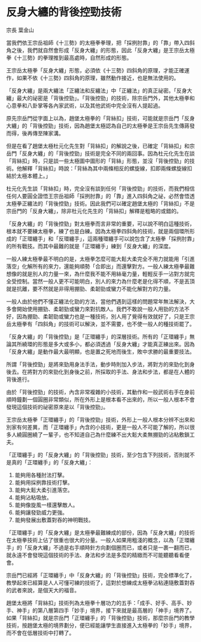 # 反身大纏的背後控勁技術

宗長
葉金山
 
 
當我們依王宗岳祖師《十三勢》的太極拳拳理，把「採挒肘靠」的「靠」帶入四斜角之後，我們就自然會形成「反身大纏」的形態，因此「反身大纏」是王宗岳太極拳《十三勢》的拳理推到最高處時，自然形成的形態。


王宗岳太極拳「反身大纏」形態，必須依《十三勢》四斜角的原理，才能正確運作，如果不依《十三勢》四斜角的原理，雖然動作接近，也是無法使用的。

「反身大纏」是兩大纏法「正纏法和反纏法」中「正纏法」的真正祕密。「反身大纏」最大的祕密是「背後控勁」。「背後控勁」的技術，除宗岳門外，其他太極拳和心意拳和八卦掌等各內家武術，以及其他武術中完全沒有人提起過。

原先宗岳門從字面上以為，趙堡太極拳的「背絲扣」技術，可能就是宗岳門「反身大纏」的「背後控勁」技術，因為趙堡太極認為自己的太極拳是王宗岳先生傳蔣發而得，後再傳至陳家溝。

但是在看了趙堡太極杜元化先生對「背絲扣」的解說之後，已確定「背絲扣」和宗岳門「反身大纏」的「背後控勁」技術是完全不同的兩回事。因為杜元化先生在談「背絲扣」時，只是談一些太極圖中圖形的「背絲」形態，並沒「背後控勁」的技術。他解釋「背絲扣」時說：「背絲為其中兩條相反的螺旋線，扣即兩條螺旋線扣結於太極本體上。」

杜元化先生談「背絲扣」時，完全沒有談到任何「背後控勁」的技術，而我們相信任何人要圓全證悟王宗岳祖師「採挒肘靠」的「靠」進入四斜角之祕，必然會悟透太極拳正纏法的「背後控勁」技術。因此我們可以確定趙堡太極的「背絲扣」不是宗岳門的「反身大纏」，除非杜元化先生的「背絲扣」解釋是粗略的或錯的。

「反身大纏」的「背後控勁」對太極拳而言非常的重要，可以說不明白這種技術，根本就不要練太極拳，練了也是白練。因為太極拳四斜角的技術，就是兩個環所形成的「正環纏手」和「反環纏手」，這兩種環纏手可以說包含了太極拳「採挒肘靠」的所有戰技。而其中最難的就是「正環纏手」練到「反身大纏」的深度。

一般人練太極拳最不明白的是，太極拳怎麼可能大鬆大柔完全不用力就能用「引進落空」化解所有的來力，還能夠順勢「合即出」而還擊對方。一般人練太極拳最難想像的就是別人的力量一來，為什麼我不能不用絲毫力量，輕輕反手一沾對方就完全受控制。當然一般人更不可能明白，別人的來力為什麼老是化得不順，不是丟頂就是抗離，要不然就是非得用掤勁、柔韌勁或蠻力不能化解對方的力量。

一般人由於他們不懂正纏法化勁的方法，當他們遇到這樣的問題常年無法解決，大多會開始使用掤勁、柔韌勁或蠻力來對抗敵人。我們不敢說一般人用勁的方法不好，因為掤勁、柔韌勁或蠻力也是一種技術，別人用了覺得有效就好了，只是王宗岳太極拳有「四斜角」的技術可以解決，並不需要，也不使一般人的種技術罷了。

「反身大纏」的「背後控勁」是「正環纏手」的深層技術。所有的「正環纏手」無論其所繞環的形態是多大或多小，都必須透過「反身大纏」才能真正練出來。因為「反身大纏」是動作最大最明顯，也是置之死地而後生，敗中求勝的最重要技法。

所謂「背後控勁」是將來勁用身法手法，動步時則加入步法，將對方的來勁化到身後去。在將對方的來勁化到身後之前，所採取的手法、身法和步法，都是在人體的背後進行。

由於「背後控勁」的技術，內含非常複雜的小技術，其動作和一般武術右手在身前順時鐘劃一個圓圈非常類似，所在外形上是根本看不出來的，所以一般人根本不會發現這個技術的祕密原來是以「背後控勁」。

王宗岳太極拳「正環纏手」的「背後控勁」技術，外形上一般人根本分辨不出來和別家有何差異，而「正環纏手」內含的小技術，更是一般人不可能了解的，所以很多人繞圓圈繞了一輩子，也不知道自己為什麼練不出大鬆大柔無掤勁的沾粘敷鎖工夫。

「正環纏手」的「反身大纏」的「背後控勁」技術，至少包含下列技術，否則就不是真的「正環纏手」的「反身大纏」：

1. 能夠用各種肘法打擊。
2. 能夠用採挒靠技術打擊。
3. 能夠大鬆大柔引進落空。
4. 能夠沾粘吸放。
5. 能夠像旋風一樣還擊敵人。
6. 能夠讓發勁威力更強。
7. 能夠發展出敷蓋對吞的神明戰技。

「正環纏手」的「反身大纏」是太極拳最難練成的部份，因為「反身大纏」的技術在太極拳技術上佔了很重也很大的分量。一般人如果用粗淺的概念，以為「正環纏手」的「反身大纏」不過是右手順時針方向劃個圈而已，或者只是一裹一翻而已，就永遠不會發現這個技術的手法、身法和步法是多麼的精緻而不可能聽聽看看便會。

宗岳門已經將「正環纏手」中「反身大纏」的「背後控勁」技術，完全標準化了，教學起來已經算是人人可懂可練的技術了，這對於想練成太極拳沾粘連隨敷蓋對吞的武者來說，是個天大的福音。

趙堡太極將「背絲扣」技術列為太極拳十層功力的五手：「成手、好手、高手、妙手、神手」的第八層第四手「妙手」境界，接下來就是最高層的「神手」境界了。如果「背絲扣」就是宗岳門「正環纏手」的「背後控勁」技術，那麼宗岳門的教學技術，按趙堡太極的境界劃分，便已經能讓學生直接進入太極拳的「妙手」境界，而不會在低層技術中打轉了。